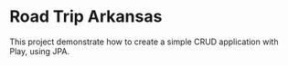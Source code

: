 # Road Trip Arkansas

This project demonstrate how to create a simple CRUD application with Play, using JPA.
